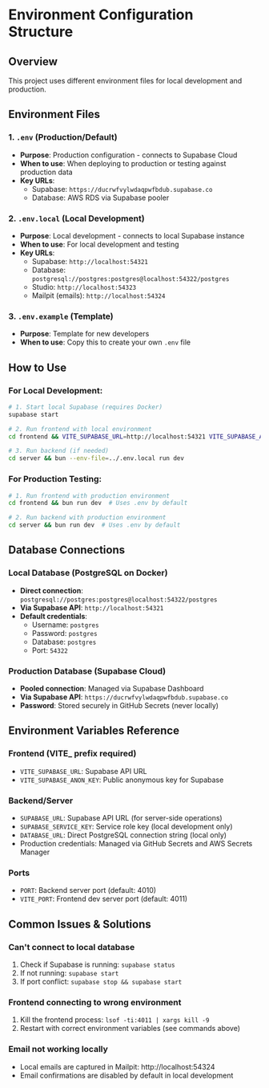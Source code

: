 # Environment Configuration Structure

## Overview
This project uses different environment files for local development and production.

## Environment Files

### 1. `.env` (Production/Default)
- **Purpose**: Production configuration - connects to Supabase Cloud
- **When to use**: When deploying to production or testing against production data
- **Key URLs**:
  - Supabase: `https://ducrwfvylwdaqpwfbdub.supabase.co`
  - Database: AWS RDS via Supabase pooler

### 2. `.env.local` (Local Development)
- **Purpose**: Local development - connects to local Supabase instance
- **When to use**: For local development and testing
- **Key URLs**:
  - Supabase: `http://localhost:54321`
  - Database: `postgresql://postgres:postgres@localhost:54322/postgres`
  - Studio: `http://localhost:54323`
  - Mailpit (emails): `http://localhost:54324`

### 3. `.env.example` (Template)
- **Purpose**: Template for new developers
- **When to use**: Copy this to create your own `.env` file

## How to Use

### For Local Development:
```bash
# 1. Start local Supabase (requires Docker)
supabase start

# 2. Run frontend with local environment
cd frontend && VITE_SUPABASE_URL=http://localhost:54321 VITE_SUPABASE_ANON_KEY=eyJhbGciOiJIUzI1NiIsInR5cCI6IkpXVCJ9.eyJpc3MiOiJzdXBhYmFzZS1kZW1vIiwicm9sZSI6ImFub24iLCJleHAiOjE5ODM4MTI5OTZ9.CRXP1A7WOeoJeXxjNni43kdQwgnWNReilDMblYTn_I0 bun run dev

# 3. Run backend (if needed)
cd server && bun --env-file=../.env.local run dev
```

### For Production Testing:
```bash
# 1. Run frontend with production environment
cd frontend && bun run dev  # Uses .env by default

# 2. Run backend with production environment
cd server && bun run dev  # Uses .env by default
```

## Database Connections

### Local Database (PostgreSQL on Docker)
- **Direct connection**: `postgresql://postgres:postgres@localhost:54322/postgres`
- **Via Supabase API**: `http://localhost:54321`
- **Default credentials**:
  - Username: `postgres`
  - Password: `postgres`
  - Database: `postgres`
  - Port: `54322`

### Production Database (Supabase Cloud)
- **Pooled connection**: Managed via Supabase Dashboard
- **Via Supabase API**: `https://ducrwfvylwdaqpwfbdub.supabase.co`
- **Password**: Stored securely in GitHub Secrets (never locally)

## Environment Variables Reference

### Frontend (VITE_ prefix required)
- `VITE_SUPABASE_URL`: Supabase API URL
- `VITE_SUPABASE_ANON_KEY`: Public anonymous key for Supabase

### Backend/Server
- `SUPABASE_URL`: Supabase API URL (for server-side operations)
- `SUPABASE_SERVICE_KEY`: Service role key (local development only)
- `DATABASE_URL`: Direct PostgreSQL connection string (local only)
- Production credentials: Managed via GitHub Secrets and AWS Secrets Manager

### Ports
- `PORT`: Backend server port (default: 4010)
- `VITE_PORT`: Frontend dev server port (default: 4011)

## Common Issues & Solutions

### Can't connect to local database
1. Check if Supabase is running: `supabase status`
2. If not running: `supabase start`
3. If port conflict: `supabase stop && supabase start`

### Frontend connecting to wrong environment
1. Kill the frontend process: `lsof -ti:4011 | xargs kill -9`
2. Restart with correct environment variables (see commands above)

### Email not working locally
- Local emails are captured in Mailpit: http://localhost:54324
- Email confirmations are disabled by default in local development
